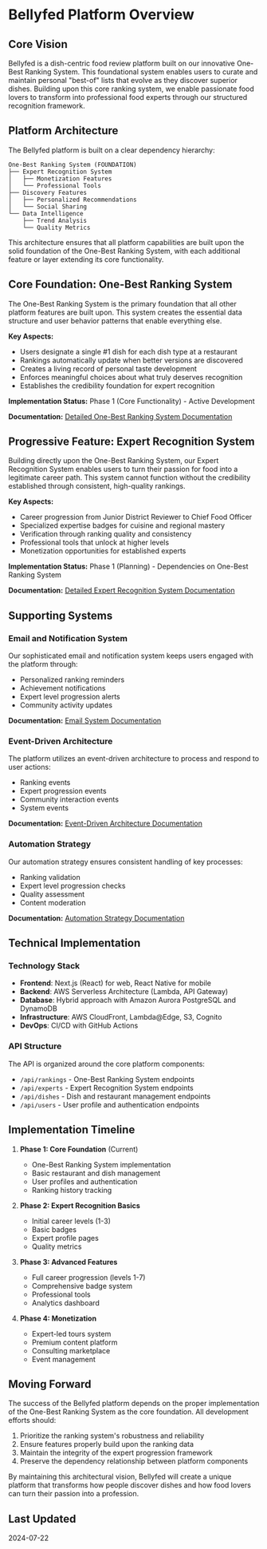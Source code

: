 # Bellyfed Platform Overview

## Core Vision

Bellyfed is a dish-centric food review platform built on our innovative One-Best Ranking System. This foundational system enables users to curate and maintain personal "best-of" lists that evolve as they discover superior dishes. Building upon this core ranking system, we enable passionate food lovers to transform into professional food experts through our structured recognition framework.

## Platform Architecture

The Bellyfed platform is built on a clear dependency hierarchy:

```
One-Best Ranking System (FOUNDATION)
├── Expert Recognition System
│   ├── Monetization Features
│   └── Professional Tools
├── Discovery Features
│   ├── Personalized Recommendations
│   └── Social Sharing
└── Data Intelligence
    ├── Trend Analysis
    └── Quality Metrics
```

This architecture ensures that all platform capabilities are built upon the solid foundation of the One-Best Ranking System, with each additional feature or layer extending its core functionality.

## Core Foundation: One-Best Ranking System

The One-Best Ranking System is the primary foundation that all other platform features are built upon. This system creates the essential data structure and user behavior patterns that enable everything else.

**Key Aspects:**

- Users designate a single #1 dish for each dish type at a restaurant
- Rankings automatically update when better versions are discovered
- Creates a living record of personal taste development
- Enforces meaningful choices about what truly deserves recognition
- Establishes the credibility foundation for expert recognition

**Implementation Status:** Phase 1 (Core Functionality) - Active Development

**Documentation:** [Detailed One-Best Ranking System Documentation](./one-best-ranking-system.md)

## Progressive Feature: Expert Recognition System

Building directly upon the One-Best Ranking System, our Expert Recognition System enables users to turn their passion for food into a legitimate career path. This system cannot function without the credibility established through consistent, high-quality rankings.

**Key Aspects:**

- Career progression from Junior District Reviewer to Chief Food Officer
- Specialized expertise badges for cuisine and regional mastery
- Verification through ranking quality and consistency
- Professional tools that unlock at higher levels
- Monetization opportunities for established experts

**Implementation Status:** Phase 1 (Planning) - Dependencies on One-Best Ranking System

**Documentation:** [Detailed Expert Recognition System Documentation](./expert-recognition-system.md)

## Supporting Systems

### Email and Notification System

Our sophisticated email and notification system keeps users engaged with the platform through:

- Personalized ranking reminders
- Achievement notifications
- Expert level progression alerts
- Community activity updates

**Documentation:** [Email System Documentation](../TECH/email-system.md)

### Event-Driven Architecture

The platform utilizes an event-driven architecture to process and respond to user actions:

- Ranking events
- Expert progression events
- Community interaction events
- System events

**Documentation:** [Event-Driven Architecture Documentation](../TECH/event-driven-architecture.md)

### Automation Strategy

Our automation strategy ensures consistent handling of key processes:

- Ranking validation
- Expert level progression checks
- Quality assessment
- Content moderation

**Documentation:** [Automation Strategy Documentation](../TECH/automation-strategy.md)

## Technical Implementation

### Technology Stack

- **Frontend**: Next.js (React) for web, React Native for mobile
- **Backend**: AWS Serverless Architecture (Lambda, API Gateway)
- **Database**: Hybrid approach with Amazon Aurora PostgreSQL and DynamoDB
- **Infrastructure**: AWS CloudFront, Lambda@Edge, S3, Cognito
- **DevOps**: CI/CD with GitHub Actions

### API Structure

The API is organized around the core platform components:

- `/api/rankings` - One-Best Ranking System endpoints
- `/api/experts` - Expert Recognition System endpoints
- `/api/dishes` - Dish and restaurant management endpoints
- `/api/users` - User profile and authentication endpoints

## Implementation Timeline

1. **Phase 1: Core Foundation** (Current)

    - One-Best Ranking System implementation
    - Basic restaurant and dish management
    - User profiles and authentication
    - Ranking history tracking

2. **Phase 2: Expert Recognition Basics**

    - Initial career levels (1-3)
    - Basic badges
    - Expert profile pages
    - Quality metrics

3. **Phase 3: Advanced Features**

    - Full career progression (levels 1-7)
    - Comprehensive badge system
    - Professional tools
    - Analytics dashboard

4. **Phase 4: Monetization**
    - Expert-led tours system
    - Premium content platform
    - Consulting marketplace
    - Event management

## Moving Forward

The success of the Bellyfed platform depends on the proper implementation of the One-Best Ranking System as the core foundation. All development efforts should:

1. Prioritize the ranking system's robustness and reliability
2. Ensure features properly build upon the ranking data
3. Maintain the integrity of the expert progression framework
4. Preserve the dependency relationship between platform components

By maintaining this architectural vision, Bellyfed will create a unique platform that transforms how people discover dishes and how food lovers can turn their passion into a profession.

## Last Updated

2024-07-22
